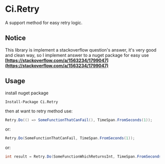 # Ci.Retry
A support method for easy retry logic.

## Notice
This library is implement a stackoverflow question's answer, it's very good and clean way, so I implement answer to a nuget package for easy use
<br/>
**[https://stackoverflow.com/a/1563234/1799047](https://stackoverflow.com/a/1563234/1799047)**

## Usage
install nuget package
```
Install-Package Ci.Retry
```

then at want to retry method use:
```csharp
Retry.Do(() => SomeFunctionThatCanFail(), TimeSpan.FromSeconds(1));
```
or:
```csharp
Retry.Do(SomeFunctionThatCanFail, TimeSpan.FromSeconds(1));
```
or:
```csharp
int result = Retry.Do(SomeFunctionWhichReturnsInt, TimeSpan.FromSeconds(1), /*Attempt COunt*/ 4);
```
